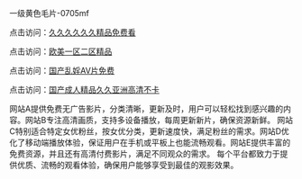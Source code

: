 一级黄色毛片-0705mf

点击访问：<a href="https://fdhf-454.pages.dev/">久久久久久久精品免费看</a>

点击访问：<a href="https://bered.pages.dev/">欧美一区二区精品</a>

点击访问：<a href="https://rtj-3zo.pages.dev/">国产乱婬AV片免费</a>

点击访问：<a href="https://vassv.pages.dev/">国产成人精品久久亚洲高清不卡</a>

网站A提供免费无广告影片，分类清晰，更新及时，用户可以轻松找到感兴趣的内容。网站B专注高清画质，支持多设备播放，每周更新新片，确保资源新鲜。
网站C特别适合特定女优粉丝，按女优分类，更新速度快，满足粉丝的需求。网站D优化了移动端播放体验，保证用户在手机或平板上也能流畅观看。网站E提供丰富的免费资源，并且还有高清付费影片，满足不同观众的需求。
每个平台都致力于提供优质、流畅的观看体验，确保用户能够享受到最佳的观影效果。

<span style="display:none;">[Canonical link](）</span>


